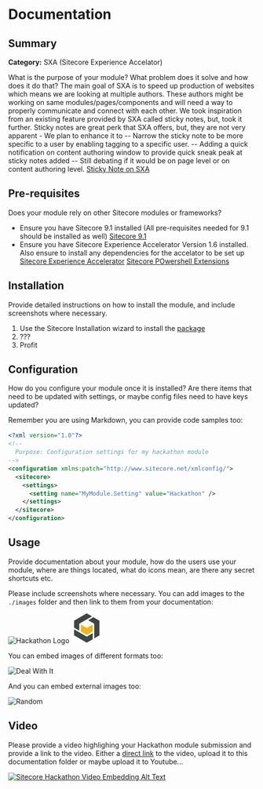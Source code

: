 # Documentation



## Summary

**Category:** SXA (Sitecore Experience Accelator)

What is the purpose of your module? What problem does it solve and how does it do that?
The main goal of SXA is to speed up production of websites which means we are looking at multiple authors. 
These authors might be working on same modules/pages/components and will need a way to properly communicate and connect with each other. 
We took inspiration from an existing feature provided by SXA called sticky notes, but, took it further. 
Sticky notes are great perk that SXA offers, but, they are not very apparent - We plan to enhance it to 
-- Narrow the sticky note to be more specific to a user by enabling tagging to a specific user. 
-- Adding a quick notification on content authoring window to provide quick sneak peak at sticky notes added
    -- Still debating if it would be on page level or on content authoring level.
[Sticky Note on SXA](https://doc.sitecore.net/sitecore_experience_accelerator/working_with_content/adding_and_changing_content/add_a_sticky_note "Sticky Note")

## Pre-requisites

Does your module rely on other Sitecore modules or frameworks?

- Ensure you have Sitecore 9.1 installed (All pre-requisites needed for 9.1 should be installed as well)
  [Sitecore 9.1](https://doc.sitecore.net/sitecore_experience_accelerator/setting_up_and_configuring "Sitecore 9.1")
- Ensure you have Sitecore Experience Accelerator Version 1.6 installed. Also ensure to install any dependencies for the accelator to be set up
  [Sitecore Experience Accelerator](https://doc.sitecore.net/sitecore_experience_accelerator/setting_up_and_configuring "Set up SXA")
  [Sitecore POwershell Extensions](https://marketplace.sitecore.net/Modules/Sitecore_PowerShell_console.aspx "Set up PowerShell Extensions")

## Installation

Provide detailed instructions on how to install the module, and include screenshots where necessary.

1. Use the Sitecore Installation wizard to install the [package](#link-to-package)
2. ???
3. Profit

## Configuration

How do you configure your module once it is installed? Are there items that need to be updated with settings, or maybe config files need to have keys updated?

Remember you are using Markdown, you can provide code samples too:

```xml
<?xml version="1.0"?>
<!--
  Purpose: Configuration settings for my hackathon module
-->
<configuration xmlns:patch="http://www.sitecore.net/xmlconfig/">
  <sitecore>
    <settings>
      <setting name="MyModule.Setting" value="Hackathon" />
    </settings>
  </sitecore>
</configuration>
```

## Usage

Provide documentation  about your module, how do the users use your module, where are things located, what do icons mean, are there any secret shortcuts etc.

Please include screenshots where necessary. You can add images to the `./images` folder and then link to them from your documentation:

![Hackathon Logo](images/hackathon.png?raw=true "Hackathon Logo")
![Verndale Logo](images/verndale.jpg?raw=true "Verndale Logo")

You can embed images of different formats too:

![Deal With It](images/deal-with-it.gif?raw=true "Deal With It")

And you can embed external images too:

![Random](https://placeimg.com/480/240/any "Random")

## Video

Please provide a video highlighing your Hackathon module submission and provide a link to the video. Either a [direct link](https://www.youtube.com/watch?v=EpNhxW4pNKk) to the video, upload it to this documentation folder or maybe upload it to Youtube...

[![Sitecore Hackathon Video Embedding Alt Text](https://img.youtube.com/vi/EpNhxW4pNKk/0.jpg)](https://www.youtube.com/watch?v=EpNhxW4pNKk)
